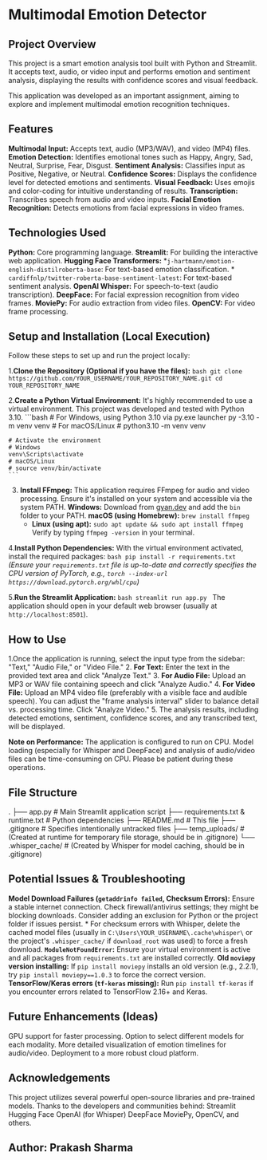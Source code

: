 # Multimodal Emotion Detector

## Project Overview

This project is a smart emotion analysis tool built with Python and Streamlit. It accepts text, audio, or video input and performs emotion and sentiment analysis, displaying the results with confidence scores and visual feedback.

This application was developed as an important assignment, aiming to explore and implement multimodal emotion recognition techniques.

## Features

**Multimodal Input:** Accepts text, audio (MP3/WAV), and video (MP4) files.
**Emotion Detection:** Identifies emotional tones such as Happy, Angry, Sad, Neutral, Surprise, Fear, Disgust.
**Sentiment Analysis:** Classifies input as Positive, Negative, or Neutral.
**Confidence Scores:** Displays the confidence level for detected emotions and sentiments.
**Visual Feedback:** Uses emojis and color-coding for intuitive understanding of results.
**Transcription:** Transcribes speech from audio and video inputs.
**Facial Emotion Recognition:** Detects emotions from facial expressions in video frames.

## Technologies Used

**Python:** Core programming language.
**Streamlit:** For building the interactive web application.
**Hugging Face Transformers:**
    *`j-hartmann/emotion-english-distilroberta-base`: For text-based emotion classification.
    *   `cardiffnlp/twitter-roberta-base-sentiment-latest`: For text-based sentiment analysis.
**OpenAI Whisper:** For speech-to-text (audio transcription).
**DeepFace:** For facial expression recognition from video frames.
**MoviePy:** For audio extraction from video files.
**OpenCV:** For video frame processing.

## Setup and Installation (Local Execution)

Follow these steps to set up and run the project locally:

1.**Clone the Repository (Optional if you have the files):**
    ```bash
    git clone https://github.com/YOUR_USERNAME/YOUR_REPOSITORY_NAME.git
    cd YOUR_REPOSITORY_NAME
    ```

2.**Create a Python Virtual Environment:**
    It's highly recommended to use a virtual environment. This project was developed and tested with Python 3.10.
    ```bash
    # For Windows, using Python 3.10 via py.exe launcher
    py -3.10 -m venv venv
    # For macOS/Linux
    # python3.10 -m venv venv

    # Activate the environment
    # Windows
    venv\Scripts\activate
    # macOS/Linux
    # source venv/bin/activate
    ```

3.  **Install FFmpeg:**
    This application requires FFmpeg for audio and video processing. Ensure it's installed on your system and accessible via the system PATH.
    **Windows:** Download from [gyan.dev](https://www.gyan.dev/ffmpeg/builds/) and add the `bin` folder to your PATH.
    **macOS (using Homebrew):** `brew install ffmpeg`
    *   **Linux (using apt):** `sudo apt update && sudo apt install ffmpeg`
    Verify by typing `ffmpeg -version` in your terminal.

4.**Install Python Dependencies:**
    With the virtual environment activated, install the required packages:
    ```bash
    pip install -r requirements.txt
    ```
    *(Ensure your `requirements.txt` file is up-to-date and correctly specifies the CPU version of PyTorch, e.g., `torch --index-url https://download.pytorch.org/whl/cpu`)*

5.**Run the Streamlit Application:**
    ```bash
    streamlit run app.py
    ```
    The application should open in your default web browser (usually at `http://localhost:8501`).

## How to Use

1.Once the application is running, select the input type from the sidebar: "Text," "Audio File," or "Video File."
2.  **For Text:** Enter the text in the provided text area and click "Analyze Text."
3.  **For Audio File:** Upload an MP3 or WAV file containing speech and click "Analyze Audio."
4.  **For Video File:** Upload an MP4 video file (preferably with a visible face and audible speech). You can adjust the "frame analysis interval" slider to balance detail vs. processing time. Click "Analyze Video."
5.  The analysis results, including detected emotions, sentiment, confidence scores, and any transcribed text, will be displayed.

**Note on Performance:**
The application is configured to run on CPU.
Model loading (especially for Whisper and DeepFace) and analysis of audio/video files can be time-consuming on CPU. Please be patient during these operations.

## File Structure

 .
├── app.py # Main Streamlit application script
├── requirements.txt & runtime.txt # Python dependencies
├── README.md # This file
├── .gitignore # Specifies intentionally untracked files
├── temp_uploads/ # (Created at runtime for temporary file storage, should be in .gitignore)
└── .whisper_cache/ # (Created by Whisper for model caching, should be in .gitignore)

## Potential Issues & Troubleshooting

**Model Download Failures (`getaddrinfo failed`, Checksum Errors):**
    Ensure a stable internet connection.
    Check firewall/antivirus settings; they might be blocking downloads. Consider adding an exclusion for Python or the project folder if issues persist.
    *   For checksum errors with Whisper, delete the cached model files (usually in `C:\Users\YOUR_USERNAME\.cache\whisper\` or the project's `.whisper_cache/` if `download_root` was used) to force a fresh download.
**`ModuleNotFoundError`:** Ensure your virtual environment is active and all packages from `requirements.txt` are installed correctly.
**Old `moviepy` version installing:** If `pip install moviepy` installs an old version (e.g., 2.2.1), try `pip install moviepy==1.0.3` to force the correct version.
**TensorFlow/Keras errors (`tf-keras` missing):** Run `pip install tf-keras` if you encounter errors related to TensorFlow 2.16+ and Keras.

## Future Enhancements (Ideas)

GPU support for faster processing.
Option to select different models for each modality.
More detailed visualization of emotion timelines for audio/video.
Deployment to a more robust cloud platform.

## Acknowledgements

This project utilizes several powerful open-source libraries and pre-trained models. Thanks to the developers and communities behind:
Streamlit
Hugging Face
OpenAI (for Whisper)
DeepFace
MoviePy, OpenCV, and others.

## **Author:** Prakash Sharma